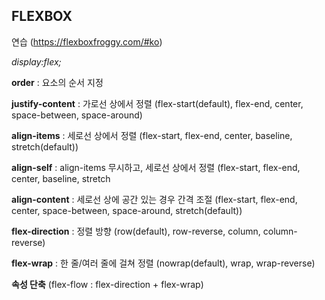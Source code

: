 ## FLEXBOX 

 연습 (https://flexboxfroggy.com/#ko)
 
_display:flex;_

**order** : 요소의 순서 지정

**justify-content** : 가로선 상에서 정렬 (flex-start(default), flex-end, center, space-between, space-around)

**align-items** : 세로선 상에서 정렬 (flex-start, flex-end, center, baseline, stretch(default))

**align-self** : align-items 무시하고, 세로선 상에서 정렬 (flex-start, flex-end, center, baseline, stretch

**align-content** : 세로선 상에 공간 있는 경우 간격 조절 (flex-start, flex-end, center, space-between, space-around, stretch(default))

**flex-direction** : 정렬 방향 (row(default), row-reverse, column, column-reverse)

**flex-wrap** : 한 줄/여러 줄에 걸쳐 정렬 (nowrap(default), wrap, wrap-reverse)

**속성 단축** (flex-flow : flex-direction + flex-wrap)
